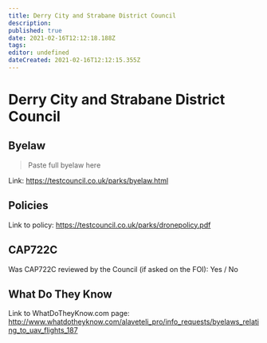 ```yaml
---
title: Derry City and Strabane District Council
description: 
published: true
date: 2021-02-16T12:12:18.188Z
tags: 
editor: undefined
dateCreated: 2021-02-16T12:12:15.355Z
---
```


# Derry City and Strabane District Council


## Byelaw
> Paste full byelaw here

Link:
https://testcouncil.co.uk/parks/byelaw.html

## Policies
Link to policy:
https://testcouncil.co.uk/parks/dronepolicy.pdf

## CAP722C

Was CAP722C reviewed by the Council (if asked on the FOI): Yes / No

## What Do They Know

Link to WhatDoTheyKnow.com page:
http://www.whatdotheyknow.com/alaveteli_pro/info_requests/byelaws_relating_to_uav_flights_187

